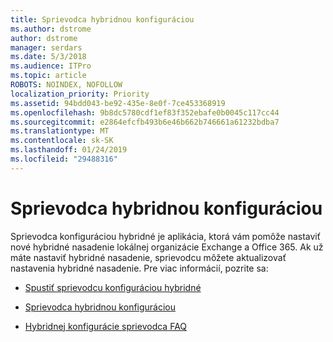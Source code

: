 ```yaml
---
title: Sprievodca hybridnou konfiguráciou
ms.author: dstrome
author: dstrome
manager: serdars
ms.date: 5/3/2018
ms.audience: ITPro
ms.topic: article
ROBOTS: NOINDEX, NOFOLLOW
localization_priority: Priority
ms.assetid: 94bdd043-be92-435e-8e0f-7ce453368919
ms.openlocfilehash: 9b8dc5780cdf1ef83f352ebafe0b0045c117cc44
ms.sourcegitcommit: e2864efcfb493b6e46b662b746661a61232bdba7
ms.translationtype: MT
ms.contentlocale: sk-SK
ms.lasthandoff: 01/24/2019
ms.locfileid: "29488316"
---
```

# <a name="hybrid-configuration-wizard"></a>Sprievodca hybridnou konfiguráciou

Sprievodca konfiguráciou hybridné je aplikácia, ktorá vám pomôže nastaviť nové hybridné nasadenie lokálnej organizácie Exchange a Office 365. Ak už máte nastaviť hybridné nasadenie, sprievodcu môžete aktualizovať nastavenia hybridné nasadenie. Pre viac informácií, pozrite sa:
  
- [Spustiť sprievodcu konfiguráciou hybridné](https://technet.microsoft.com/en-us/library/mt595788%28v=exchg.150%29.aspx)
    
- [Sprievodca hybridnou konfiguráciou](https://technet.microsoft.com/en-us/library/hh529921%28v=exchg.150%29.aspx)
    
- [Hybridnej konfigurácie sprievodca FAQ](https://technet.microsoft.com/en-us/library/mt488940%28v=exchg.150%29.aspx)
    

